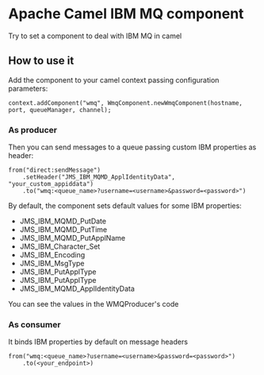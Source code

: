 # Apache Camel IBM MQ component

Try to set a component to deal with IBM MQ in camel

## How to use it

Add the component to your camel context passing configuration parameters:  
``` 
context.addComponent("wmq", WmqComponent.newWmqComponent(hostname, port, queueManager, channel);
```

### As producer

Then you can send messages to a queue passing custom IBM properties as header:
```
from("direct:sendMessage")
    .setHeader("JMS_IBM_MQMD_ApplIdentityData", "your_custom_appiddata")
    .to("wmq:<queue_name>?username=<username>&password=<password>")
```

By default, the component sets default values for some IBM properties:
 - JMS_IBM_MQMD_PutDate
 - JMS_IBM_MQMD_PutTime
 - JMS_IBM_MQMD_PutApplName
 - JMS_IBM_Character_Set
 - JMS_IBM_Encoding
 - JMS_IBM_MsgType
 - JMS_IBM_PutApplType
 - JMS_IBM_PutApplType
 - JMS_IBM_MQMD_ApplIdentityData
 
You can see the values in the WMQProducer's code

### As consumer

It binds IBM properties by default on message headers

```
from("wmq:<queue_name>?username=<username>&password=<password>")
    .to(<your_endpoint>)
```

